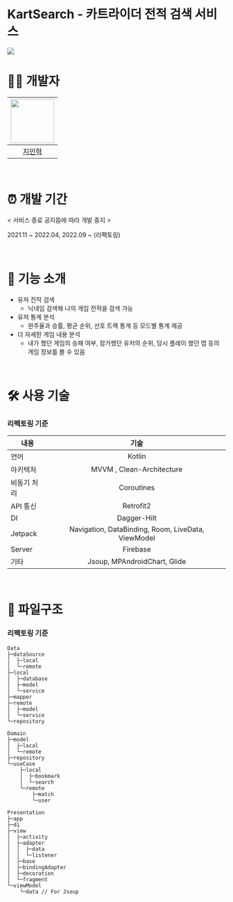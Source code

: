 # KartSearch - 카트라이더 전적 검색 서비스

<img src="https://s3.us-west-2.amazonaws.com/secure.notion-static.com/a768e840-f2b0-4f8c-b639-798453893928/Surface_Pro_8_-_1.png?X-Amz-Algorithm=AWS4-HMAC-SHA256&X-Amz-Content-Sha256=UNSIGNED-PAYLOAD&X-Amz-Credential=AKIAT73L2G45EIPT3X45%2F20221017%2Fus-west-2%2Fs3%2Faws4_request&X-Amz-Date=20221017T014926Z&X-Amz-Expires=86400&X-Amz-Signature=c4c60c19e879e225584d2a84913c1f432ee67124b16610c0441c1df318181c97&X-Amz-SignedHeaders=host&response-content-disposition=filename%20%3D%22Surface_Pro_8_-_1.png%22&x-id=GetObject">

<br>

# 👨‍💻 개발자

|<img src="https://avatars.githubusercontent.com/u/63153516?v=4" width="100"/>|
|:--:|
|[지민혁](https://github.com/MinHyukJi1226)|

<br>

# ⏰ 개발 기간

< 서비스 종료 공지뜸에 따라 개발 중지 >

2021.11 ~ 2022.04, 2022.09 ~ (리팩토링)

<br>

# 📝 기능 소개

- 유저 전적 검색
    - 닉네임 검색해 나의 게임 전적을 검색 가능
- 유저 통계 분석
    - 완주율과 승률, 평균 순위, 선호 트랙 통계 등 모드별 통계 제공
- 더 자세한 게임 내용 분석
    - 내가 했던 게임의 승패 여부, 참가했던 유저의 순위, 당시 플레이 했던 맵 등의 게임 정보를 볼 수 있음

<br>

# 🛠️ 사용 기술

### 리펙토링 기준

| 내용 | 기술 |
|---|:---:|
| 언어 | Kotlin |
|아키텍처| MVVM , Clean-Architecture|
|비동기 처리| Coroutines |
| API 통신 | Retrofit2 |
| DI | Dagger-Hilt |
| Jetpack | Navigation, DataBinding, Room, LiveData, ViewModel |
| Server | Firebase |
| 기타 | Jsoup, MPAndroidChart, Glide |
<br>

# 📁 파일구조

### 리펙토링 기준

```
Data
├─dataSource
│  ├─local
│  └─remote
├─local
│  ├─database
│  ├─model
│  └─service
├─mapper
├─remote
│  ├─model
│  └─service
└─repository

Domain
├─model
│  ├─local
│  └─remote
├─repository
└─useCase
    ├─local
    │  ├─bookmark
    │  └─search
    └─remote
        ├─match
        └─user

Presentation
├─app
├─di
├─view
│  ├─activity
│  ├─adapter
│  │  ├─data
│  │  └─listener
│  ├─base
│  ├─bindingAdapter
│  ├─decoration
│  └─fragment
└─viewModel
    └─data // For Jsoup
```
